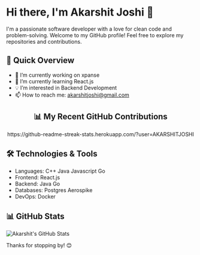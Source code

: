# Hi there, I'm Akarshit Joshi 👋

I'm a passionate software developer with a love for clean code and problem-solving. Welcome to my GitHub profile! Feel free to explore my repositories and contributions.

## 🚀 Quick Overview

- 🔭 I’m currently working on xpanse
- 🌱 I’m currently learning React.js
- 💡 I’m interested in Backend Development
- 📫 How to reach me: akarshitjoshi@gmail.com

<!-- GITHUB CONTRIBUTION SECTION -->
<h2 align="center">📊 My Recent GitHub Contributions</h2>

<div align="center">
https://github-readme-streak-stats.herokuapp.com/?user=AKARSHITJOSHI


</div>

## 🛠️ Technologies & Tools

- Languages: C++ Java Javascript Go
- Frontend: React.js
- Backend: Java Go
- Databases: Postgres Aerospike
- DevOps: Docker

## 📊 GitHub Stats

![Akarshit's GitHub Stats](https://github-readme-stats.vercel.app/api?username=AKARSHITJOSHI&show_icons=true&count_private=true&hide=contribs,prs)



Thanks for stopping by! 😊
